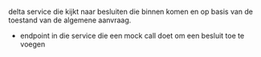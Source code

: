 delta service die kijkt naar besluiten die binnen komen en op basis van de toestand van de algemene aanvraag.
+ endpoint in die service die een mock call doet om een besluit toe te voegen


